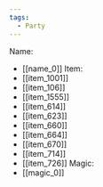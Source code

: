 ```yaml
---
tags:
  - Party
---
```

Name:
- [[name_0]]
Item:
- [[item_1001]]
- [[item_106]]
- [[item_1555]]
- [[item_614]]
- [[item_623]]
- [[item_660]]
- [[item_664]]
- [[item_670]]
- [[item_714]]
- [[item_726]]
Magic:
- [[magic_0]]
